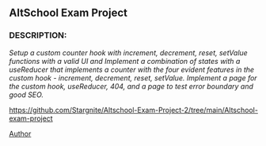 ## AltSchool Exam Project

### DESCRIPTION:

*Setup a custom counter hook with increment, decrement, reset, setValue functions with a valid UI and Implement a combination of states with a useReducer that implements a counter with the four evident features in the custom hook -  increment, decrement, reset, setValue. Implement a page for the custom hook, useReducer, 404, and a page to test error boundary and good SEO.*

https://github.com/Stargnite/Altschool-Exam-Project-2/tree/main/Altschool-exam-project

[Author][def]

[def]: https://github.com/Stargnite